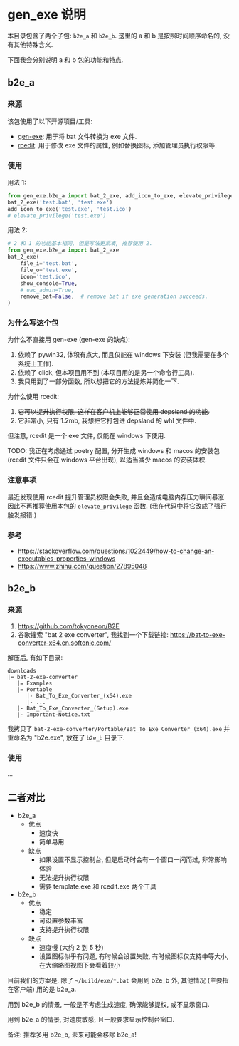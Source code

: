 # gen_exe 说明

本目录包含了两个子包: `b2e_a` 和 `b2e_b`. 这里的 a 和 b 是按照时间顺序命名的, 没有其他特殊含义.

下面我会分别说明 a 和 b 包的功能和特点.

## b2e_a

### 来源

该包使用了以下开源项目/工具:

- [gen-exe](https://pypi.org/project/gen-exe/): 用于将 bat 文件转换为 exe 文件.
- [rcedit](https://github.com/electron/rcedit): 用于修改 exe 文件的属性, 例如替换图标, 添加管理员执行权限等.

### 使用

用法 1:

```py
from gen_exe.b2e_a import bat_2_exe, add_icon_to_exe, elevate_privilege
bat_2_exe('test.bat', 'test.exe')
add_icon_to_exe('test.exe', 'test.ico')
# elevate_privilege('test.exe')
```

用法 2:

```py
# 2 和 1 的功能基本相同, 但是写法更紧凑, 推荐使用 2.
from gen_exe.b2e_a import bat_2_exe
bat_2_exe(
    file_i='test.bat',
    file_o='test.exe',
    icon='test.ico',
    show_console=True,
    # uac_admin=True,
    remove_bat=False,  # remove bat if exe generation succeeds.
)
```

### 为什么写这个包

为什么不直接用 gen-exe (gen-exe 的缺点):

1. 依赖了 pywin32, 体积有点大, 而且仅能在 windows 下安装 (但我需要在多个系统上工作).
2. 依赖了 click, 但本项目用不到 (本项目用的是另一个命令行工具).
3. 我只用到了一部分函数, 所以想把它的方法提炼并简化一下.

为什么使用 rcedit:

1. ~~它可以提升执行权限, 这样在客户机上能够正常使用 depsland 的功能.~~
2. 它非常小, 只有 1.2mb, 我想把它打包进 depsland 的 whl 文件中.

但注意, rcedit 是一个 exe 文件, 仅能在 windows 下使用.

TODO: 我正在考虑通过 poetry 配置, 分开生成 windows 和 macos 的安装包 (rcedit 文件只会在 windows 平台出现), 以适当减少 macos 的安装体积.

### 注意事项

最近发现使用 rcedit 提升管理员权限会失败, 并且会造成电脑内存压力瞬间暴涨. 因此不再推荐使用本包的 `elevate_privilege` 函数. (我在代码中将它改成了强行触发报错.)

### 参考

- https://stackoverflow.com/questions/1022449/how-to-change-an-executables-properties-windows
- https://www.zhihu.com/question/27895048

## b2e_b

### 来源

1. https://github.com/tokyoneon/B2E
2. 谷歌搜索 "bat 2 exe converter", 我找到一个下载链接: https://bat-to-exe-converter-x64.en.softonic.com/

解压后, 有如下目录:

```
downloads
|= bat-2-exe-converter
   |= Examples
   |= Portable
      |- Bat_To_Exe_Converter_(x64).exe
      |- ...
   |- Bat_To_Exe_Converter_(Setup).exe
   |- Important-Notice.txt
```

我拷贝了 `bat-2-exe-converter/Portable/Bat_To_Exe_Converter_(x64).exe` 并重命名为 "b2e.exe", 放在了 `b2e_b` 目录下.

### 使用

...

## 二者对比

- b2e_a
    - 优点
        - 速度快
        - 简单易用
    - 缺点
        - 如果设置不显示控制台, 但是启动时会有一个窗口一闪而过, 非常影响体验
        - 无法提升执行权限
        - 需要 template.exe 和 rcedit.exe 两个工具
- b2e_b
    - 优点
        - 稳定
        - 可设置参数丰富
        - 支持提升执行权限
    - 缺点
        - 速度慢 (大约 2 到 5 秒)
        - 设置图标似乎有问题, 有时候会设置失败, 有时候图标仅支持中等大小, 在大缩略图视图下会看着较小

目前我们的方案是, 除了 `~/build/exe/*.bat` 会用到 b2e_b 外, 其他情况 (主要指在客户端) 用的是 b2e_a.

用到 b2e_b 的情景, 一般是不考虑生成速度, 确保能够提权, 或不显示窗口.

用到 b2e_a 的情景, 对速度敏感, 且一般要求显示控制台窗口.

备注: 推荐多用 b2e_b, 未来可能会移除 b2e_a!
